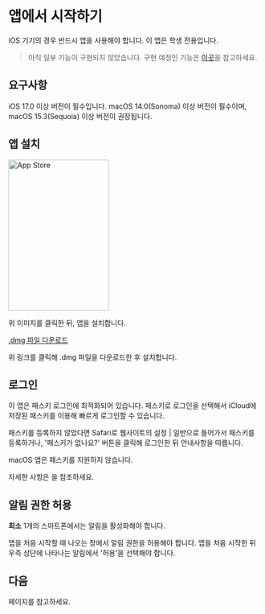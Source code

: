 # 앱에서 시작하기
iOS 기기의 경우 반드시 앱을 사용해야 합니다.
<warning>
이 앱은 학생 전용입니다.
</warning>

> 아직 일부 기능이 구현되지 않았습니다. 구현 예정인 기능은 [이곳](ios-todo.md)을 참고하세요.

## 요구사항

<tabs group="os">
<tab title="iOS" group-key="ios">
iOS 17.0 이상 버전이 필수입니다.
</tab>
<tab title="macOS" group-key="macos">
macOS 14.0(Sonoma) 이상 버전이 필수이며, macOS 15.3(Sequoia) 이상 버전이 권장됩니다.
</tab>
</tabs>

## 앱 설치
<tabs group="os">
<tab title="iOS" group-key="ios">
<a href="https://apps.apple.com/app/대전과학고등학교/id6651842648">
<img alt="App Store" width="200" height="300" style="block" src="appstore_banner.svg" />
</a>
<p>
위 이미지를 클릭한 뒤, 앱을 설치합니다.
</p>
</tab>
<tab title="macOS" group-key="macos">
<a href="https://dshs.app/macos_binary/DSHS_29.dmg">.dmg 파일 다운로드</a>

위 링크를 클릭해 .dmg 파일을 다운로드한 후 설치합니다.
</tab>
</tabs>

## 로그인

이 앱은 패스키 로그인에 최적화되어 있습니다. 패스키로 로그인을 선택해서 iCloud에 저장된 패스키를 이용해 빠르게 로그인할 수 있습니다.

패스키를 등록하지 않았다면 Safari로 웹사이트의 <ui-path>설정 | 일반</ui-path>으로 들어가서 패스키를 등록하거나, '패스키가 없나요?' 버튼을 클릭해 로그인한 뒤 안내사항을 따릅니다.

macOS 앱은 패스키를 지원하지 않습니다.

자세한 사항은 [](login.md)을 참조하세요.

## 알림 권한 허용
**최소** 1개의 스마트폰에서는 알림을 활성화해야 합니다.

<tabs group="os">
<tab title="iOS" group-key="ios">
앱을 처음 시작할 때 나오는 창에서 알림 권한을 허용해야 합니다. 
</tab>
<tab title="macOS" group-key="macos">
앱을 처음 시작한 뒤 우측 상단에 나타나는 알림에서 '허용'을 선택해야 합니다.
</tab>
</tabs>

## 다음
[](student.md) 페이지를 참고하세요.



